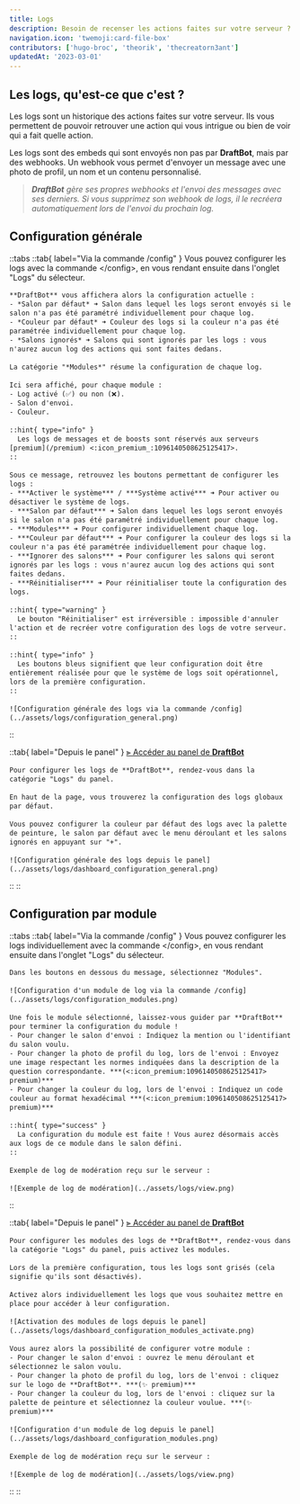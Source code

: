 ```yaml
---
title: Logs
description: Besoin de recenser les actions faites sur votre serveur ? Les logs sont là pour vous !
navigation.icon: 'twemoji:card-file-box'
contributors: ['hugo-broc', 'theorik', 'thecreatorn3ant']
updatedAt: '2023-03-01'
---
```


## Les logs, qu'est-ce que c'est ?

Les logs sont un historique des actions faites sur votre serveur. Ils vous permettent de pouvoir retrouver une action qui vous intrigue ou bien de voir qui a fait quelle action.

Les logs sont des embeds qui sont envoyés non pas par **DraftBot**, mais par des webhooks. Un webhook vous permet d'envoyer un message avec une photo de profil, un nom et un contenu personnalisé.
> ***DraftBot** gère ses propres webhooks et l'envoi des messages avec ses derniers. Si vous supprimez son webhook de logs, il le recréera automatiquement lors de l'envoi du prochain log.*

## Configuration générale

::tabs
  ::tab{ label="Via la commande /config" }
    Vous pouvez configurer les logs avec la commande \</config>, en vous rendant ensuite dans l'onglet "Logs" du sélecteur.

    **DraftBot** vous affichera alors la configuration actuelle :
    - *Salon par défaut* ➜ Salon dans lequel les logs seront envoyés si le salon n'a pas été paramétré individuellement pour chaque log.
    - *Couleur par défaut* ➜ Couleur des logs si la couleur n'a pas été paramétrée individuellement pour chaque log.
    - *Salons ignorés* ➜ Salons qui sont ignorés par les logs : vous n'aurez aucun log des actions qui sont faites dedans.

    La catégorie "*Modules*" résume la configuration de chaque log.

    Ici sera affiché, pour chaque module :
    - Log activé (✅) ou non (❌).
    - Salon d'envoi.
    - Couleur.

    ::hint{ type="info" }
      Les logs de messages et de boosts sont réservés aux serveurs [premium](/premium) <:icon_premium_:1096140508625125417>.
    ::

    Sous ce message, retrouvez les boutons permettant de configurer les logs :
    - ***Activer le système*** / ***Système activé*** ➜ Pour activer ou désactiver le système de logs.
    - ***Salon par défaut*** ➜ Salon dans lequel les logs seront envoyés si le salon n'a pas été paramétré individuellement pour chaque log.
    - ***Modules*** ➜ Pour configurer individuellement chaque log.
    - ***Couleur par défaut*** ➜ Pour configurer la couleur des logs si la couleur n'a pas été paramétrée individuellement pour chaque log.
    - ***Ignorer des salons*** ➜ Pour configurer les salons qui seront ignorés par les logs : vous n'aurez aucun log des actions qui sont faites dedans.
    - ***Réinitialiser*** ➜ Pour réinitialiser toute la configuration des logs.

    ::hint{ type="warning" }
      Le bouton "Réinitialiser" est irréversible : impossible d'annuler l'action et de recréer votre configuration des logs de votre serveur.
    ::

    ::hint{ type="info" }
      Les boutons bleus signifient que leur configuration doit être entièrement réalisée pour que le système de logs soit opérationnel, lors de la première configuration.
    ::

    ![Configuration générale des logs via la commande /config](../assets/logs/configuration_general.png)
  ::

  ::tab{ label="Depuis le panel" }
    [⫸ Accéder au panel de **DraftBot**](/dashboard/first/logs)

    Pour configurer les logs de **DraftBot**, rendez-vous dans la catégorie "Logs" du panel.

    En haut de la page, vous trouverez la configuration des logs globaux par défaut.

    Vous pouvez configurer la couleur par défaut des logs avec la palette de peinture, le salon par défaut avec le menu déroulant et les salons ignorés en appuyant sur "+".

    ![Configuration générale des logs depuis le panel](../assets/logs/dashboard_configuration_general.png)
  ::
::

## Configuration par module

::tabs
  ::tab{ label="Via la commande /config" }
    Vous pouvez configurer les logs individuellement avec la commande \</config>, en vous rendant ensuite dans l'onglet "Logs" du sélecteur.

    Dans les boutons en dessous du message, sélectionnez "Modules".

    ![Configuration d'un module de log via la commande /config](../assets/logs/configuration_modules.png)

    Une fois le module sélectionné, laissez-vous guider par **DraftBot** pour terminer la configuration du module !
    - Pour changer le salon d'envoi : Indiquez la mention ou l'identifiant du salon voulu.
    - Pour changer la photo de profil du log, lors de l'envoi : Envoyez une image respectant les normes indiquées dans la description de la question correspondante. ***(<:icon_premium:1096140508625125417> premium)***
    - Pour changer la couleur du log, lors de l'envoi : Indiquez un code couleur au format hexadécimal ***(<:icon_premium:1096140508625125417> premium)***

    ::hint{ type="success" }
      La configuration du module est faite ! Vous aurez désormais accès aux logs de ce module dans le salon défini.
    ::

    Exemple de log de modération reçu sur le serveur :

    ![Exemple de log de modération](../assets/logs/view.png)
  ::

  ::tab{ label="Depuis le panel" }
    [⫸ Accéder au panel de **DraftBot**](/dashboard/first/logs)

    Pour configurer les modules des logs de **DraftBot**, rendez-vous dans la catégorie "Logs" du panel, puis activez les modules.

    Lors de la première configuration, tous les logs sont grisés (cela signifie qu'ils sont désactivés).

    Activez alors individuellement les logs que vous souhaitez mettre en place pour accéder à leur configuration.

    ![Activation des modules de logs depuis le panel](../assets/logs/dashboard_configuration_modules_activate.png)

    Vous aurez alors la possibilité de configurer votre module :
    - Pour changer le salon d'envoi : ouvrez le menu déroulant et sélectionnez le salon voulu.
    - Pour changer la photo de profil du log, lors de l'envoi : cliquez sur le logo de **DraftBot**. ***(✨ premium)***
    - Pour changer la couleur du log, lors de l'envoi : cliquez sur la palette de peinture et sélectionnez la couleur voulue. ***(✨ premium)***

    ![Configuration d'un module de log depuis le panel](../assets/logs/dashboard_configuration_modules.png)

    Exemple de log de modération reçu sur le serveur :

    ![Exemple de log de modération](../assets/logs/view.png)
  ::
::

